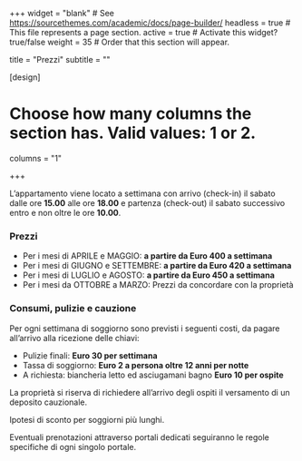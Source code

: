 +++
widget = "blank"  # See https://sourcethemes.com/academic/docs/page-builder/
headless = true  # This file represents a page section.
active = true  # Activate this widget? true/false
weight = 35  # Order that this section will appear.

title = "Prezzi"
subtitle = ""

[design]
  # Choose how many columns the section has. Valid values: 1 or 2.
  columns = "1"

+++

L’appartamento viene locato a settimana con arrivo (check-in) il sabato dalle ore **15.00** alle ore **18.00** e partenza (check-out) il sabato successivo entro e non oltre le ore **10.00**.

### Prezzi

* Per i mesi di APRILE e MAGGIO: **a partire da Euro 400 a settimana**
* Per i mesi di GIUGNO e SETTEMBRE: **a partire da Euro 420 a settimana**
* Per i mesi di LUGLIO e AGOSTO: **a partire da Euro 450 a settimana**
* Per i mesi da OTTOBRE a MARZO: Prezzi da concordare con la proprietà

### Consumi, pulizie e cauzione

Per ogni settimana di soggiorno sono previsti i seguenti costi, da pagare all’arrivo alla ricezione delle chiavi:

* Pulizie finali: **Euro 30 per settimana**
* Tassa di soggiorno: **Euro 2 a persona oltre 12 anni per notte**
* A richiesta: biancheria letto ed asciugamani bagno **Euro 10 per ospite**

La proprietà si riserva di richiedere all’arrivo degli ospiti il versamento di un deposito cauzionale.

Ipotesi di sconto per soggiorni più lunghi.

Eventuali prenotazioni attraverso portali dedicati seguiranno le regole specifiche di ogni singolo portale.
